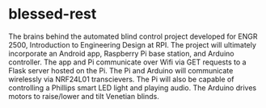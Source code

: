 # blessed-rest

The brains behind the automated blind control project developed for ENGR 2500, Introduction to Engineering Design at RPI. The project will ultimately incorporate an Android app, Raspberry Pi base station, and Arduino controller. The app and Pi communicate over Wifi via GET requests to a Flask server hosted on the Pi. The Pi and Arduino will communicate wirelessly via NRF24L01 transcievers. The Pi will also be capable of controlling a Phillips smart LED light and playing audio. The Arduino drives motors to raise/lower and tilt Venetian blinds.
